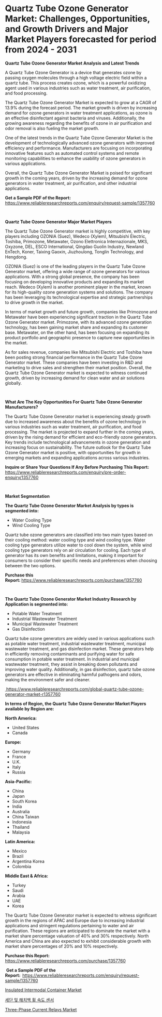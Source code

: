 <p><h1>Quartz Tube Ozone Generator Market: Challenges, Opportunities, and Growth Drivers and Major Market Players forecasted for period from 2024 - 2031</h1></p><p><strong>Quartz Tube Ozone Generator Market Analysis and Latest Trends</strong></p>
<p><p>A Quartz Tube Ozone Generator is a device that generates ozone by passing oxygen molecules through a high voltage electric field within a quartz tube. This process creates ozone, which is a powerful oxidizing agent used in various industries such as water treatment, air purification, and food processing.</p><p>The Quartz Tube Ozone Generator Market is expected to grow at a CAGR of 13.9% during the forecast period. The market growth is driven by increasing demand for ozone generators in water treatment applications, as ozone is an effective disinfectant against bacteria and viruses. Additionally, the growing awareness regarding the benefits of ozone in air purification and odor removal is also fueling the market growth.</p><p>One of the latest trends in the Quartz Tube Ozone Generator Market is the development of technologically advanced ozone generators with improved efficiency and performance. Manufacturers are focusing on incorporating innovative features such as automated control systems and remote monitoring capabilities to enhance the usability of ozone generators in various applications.</p><p>Overall, the Quartz Tube Ozone Generator Market is poised for significant growth in the coming years, driven by the increasing demand for ozone generators in water treatment, air purification, and other industrial applications.</p></p>
<p><strong>Get a Sample PDF of the Report:&nbsp;</strong> <a href="https://www.reliableresearchreports.com/enquiry/request-sample/1357760">https://www.reliableresearchreports.com/enquiry/request-sample/1357760</a></p>
<p>&nbsp;</p>
<p><strong>Quartz Tube Ozone Generator Major Market Players</strong></p>
<p><p>The Quartz Tube Ozone Generator market is highly competitive, with key players including OZONIA (Suez), Wedeco (Xylem), Mitsubishi Electric, Toshiba, Primozone, Metawater, Ozono Elettronica Internazionale, MKS, Oxyzone, DEL, ESCO International, Qingdao Guolin Industry, Newland EnTech, Koner, Taixing Gaoxin, Jiuzhoulong, Tonglin Technology, and Hengdong.</p><p>OZONIA (Suez) is one of the leading players in the Quartz Tube Ozone Generator market, offering a wide range of ozone generators for various applications. With a strong global presence, the company has been focusing on developing innovative products and expanding its market reach. Wedeco (Xylem) is another prominent player in the market, known for its high-quality ozone generation systems and solutions. The company has been leveraging its technological expertise and strategic partnerships to drive growth in the market.</p><p>In terms of market growth and future growth, companies like Primozone and Metawater have been experiencing significant traction in the Quartz Tube Ozone Generator market. Primozone, with its advanced ozone generation technology, has been gaining market share and expanding its customer base. Metawater, on the other hand, has been focusing on expanding its product portfolio and geographic presence to capture new opportunities in the market.</p><p>As for sales revenue, companies like Mitsubishi Electric and Toshiba have been posting strong financial performance in the Quartz Tube Ozone Generator market. These companies have been investing in R&D and marketing to drive sales and strengthen their market position. Overall, the Quartz Tube Ozone Generator market is expected to witness continued growth, driven by increasing demand for clean water and air solutions globally.</p></p>
<p>&nbsp;</p>
<p><strong>What Are The Key Opportunities For Quartz Tube Ozone Generator Manufacturers?</strong></p>
<p><p>The Quartz Tube Ozone Generator market is experiencing steady growth due to increased awareness about the benefits of ozone technology in various industries such as water treatment, air purification, and food processing. The market is projected to expand further in the coming years, driven by the rising demand for efficient and eco-friendly ozone generators. Key trends include technological advancements in ozone generation and increasing focus on sustainability. The future outlook for the Quartz Tube Ozone Generator market is positive, with opportunities for growth in emerging markets and expanding applications across various industries.</p></p>
<p><strong>Inquire or Share Your Questions If Any Before Purchasing This Report:</strong> <a href="https://www.reliableresearchreports.com/enquiry/pre-order-enquiry/1357760">https://www.reliableresearchreports.com/enquiry/pre-order-enquiry/1357760</a></p>
<p>&nbsp;</p>
<p><strong>Market Segmentation</strong></p>
<p><strong>The Quartz Tube Ozone Generator Market Analysis by types is segmented into:</strong></p>
<p><ul><li>Water Cooling Type</li><li>Wind Cooling Type</li></ul></p>
<p><p>Quartz tube ozone generators are classified into two main types based on their cooling method: water cooling type and wind cooling type. Water cooling type generators utilize water to cool down the system, while wind cooling type generators rely on air circulation for cooling. Each type of generator has its own benefits and limitations, making it important for consumers to consider their specific needs and preferences when choosing between the two options.</p></p>
<p><strong>Purchase this Report:&nbsp;</strong><a href="https://www.reliableresearchreports.com/purchase/1357760">https://www.reliableresearchreports.com/purchase/1357760</a></p>
<p>&nbsp;</p>
<p><strong>The Quartz Tube Ozone Generator Market Industry Research by Application is segmented into:</strong></p>
<p><ul><li>Potable Water Treatment</li><li>Industrial Wastewater Treatment</li><li>Municipal Wastewater Treatment</li><li>Gas Disinfection</li></ul></p>
<p><p>Quartz tube ozone generators are widely used in various applications such as potable water treatment, industrial wastewater treatment, municipal wastewater treatment, and gas disinfection market. These generators help in efficiently removing contaminants and purifying water for safe consumption in potable water treatment. In industrial and municipal wastewater treatment, they assist in breaking down pollutants and improving water quality. Additionally, in gas disinfection, quartz tube ozone generators are effective in eliminating harmful pathogens and odors, making the environment safer and cleaner.</p></p>
<p><a href="https://www.reliableresearchreports.com/global-quartz-tube-ozone-generator-market-r1357760">&nbsp;https://www.reliableresearchreports.com/global-quartz-tube-ozone-generator-market-r1357760</a></p>
<p><strong>In terms of Region, the Quartz Tube Ozone Generator Market Players available by Region are:</strong></p>
<p>
    <p> <strong> North America: </strong>
        <ul>
            <li>United States</li>
            <li>Canada</li>
        </ul>
        </p> 
    <p> <strong> Europe: </strong>
        <ul>
            <li>Germany</li>
            <li>France</li>
            <li>U.K.</li>
            <li>Italy</li>
            <li>Russia</li>
        </ul>
        </p> 
    <p> <strong> Asia-Pacific: </strong>
        <ul>
            <li>China</li>
            <li>Japan</li>
            <li>South Korea</li>
            <li>India</li>
            <li>Australia</li>
            <li>China Taiwan</li>
            <li>Indonesia</li>
            <li>Thailand</li>
            <li>Malaysia</li>
        </ul>
        </p> 
    <p> <strong> Latin America: </strong>
        <ul>
            <li>Mexico</li>
            <li>Brazil</li>
            <li>Argentina Korea</li>
            <li>Colombia</li>
        </ul>
        </p> 
    <p> <strong> Middle East & Africa: </strong>
        <ul>
            <li>Turkey</li>
            <li>Saudi</li>
            <li>Arabia</li>
            <li>UAE</li>
            <li>Korea</li>
        </ul>
    </p>
    </p>
<p><p>The Quartz Tube Ozone Generator market is expected to witness significant growth in the regions of APAC and Europe due to increasing industrial applications and stringent regulations pertaining to water and air purification. These regions are anticipated to dominate the market with a market share percentage valuation of 40% and 30% respectively. North America and China are also expected to exhibit considerable growth with market share percentages of 20% and 10% respectively.</p></p>
<p><strong>Purchase this Report: </strong><a href="https://www.reliableresearchreports.com/purchase/1357760">https://www.reliableresearchreports.com/purchase/1357760</a></p>
<p>&nbsp;<strong>Get a Sample PDF of the Report:&nbsp;&nbsp;</strong><a href="https://www.reliableresearchreports.com/enquiry/request-sample/1357760">https://www.reliableresearchreports.com/enquiry/request-sample/1357760</a></p>
<p><strong></strong></p>
<p><p><a href="https://view.publitas.com/reportprime-1/insulated-intermodal-container-market-growth-outlook-from-2024-to-2031-and-it-is-projecting-at-14-8-cagr-with-markets-trends-analysis-by-application-regional-outlook-and-revenue/">Insulated Intermodal Container Market</a></p><p><a href="https://github.com/TobyKub4685/Market-Research-Report-List-2/blob/main/5470152162709.md">세단 및 해치백 휠 속도 센서</a></p><p><a href="https://github.com/pennyaldbrittonh658/Market-Research-Report-List-1/blob/main/three-phase-current-relays-market.md">Three-Phase Current Relays Market</a></p></p>